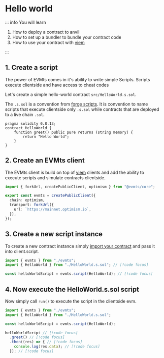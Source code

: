 # Hello world

::: info You will learn

1. How to deploy a contract to anvil
2. How to set up a bundler to bundle your contract code
3. How to use your contract with [viem](https://viem.sh)

:::

## 1. Create a script

The power of EVMts comes in it's ability to write simple Scripts. Scripts execute clientside and have access to cheat codes

Let's create a simple hello-world contract `src/HelloWorld.s.sol`.

The `.s.sol` is a convention from [forge scripts](https://book.getfoundry.sh/reference/forge/forge-script). It is convention to name scripts that execute clientside only `.s.sol` while contracts that are deployed to a live chain `.sol`.

```solidity HelloWorld.s.sol
pragma solidity 0.8.13;
contract HelloWorld {
    function greet() public pure returns (string memory) {
        return "Hello World";
    }
}
```

## 2. Create an EVMts client

The EVMts client is build on top of [viem](https://viem.sh/docs/clients/intro.html) clients and add the ability to execute scripts and simulate contracts clientside.

```typescript evmts.ts
import { forkUrl, createPublicClient, optimism } from "@evmts/core";

export const evmts = createPublicClient({
  chain: optimism,
  transport: forkUrl({
    url: `https://mainnet.optimism.io`,
  }),
});
```

## 3. Create a new script instance

To create a new contract instance simply [import your contract](./configuration.md) and pass it into client.script.

```typescript helloWorld.ts
import { evmts } from "./evmts";
import { HelloWorld } from "./HelloWorld.s.sol"; // [!code focus]

const helloWorldScript = evmts.script(HelloWorld); // [!code focus]
```

## 4. Now execute the HelloWorld.s.sol script

Now simply call `run()` to execute the script in the clientside evm.

```typescript
import { evmts } from "./evmts";
import { HelloWorld } from "./HelloWorld.s.sol";

const helloWorldScript = evmts.script(HelloWorld);

helloWorldScript // [!code focus]
  .greet() // [!code focus]
  .then((res) => { // [!code focus]
    console.log(res.data); // [!code focus]
  }); // [!code focus]
```
